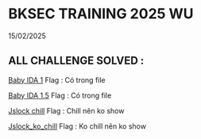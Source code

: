 # BKSEC TRAINING 2025 WU
15/02/2025
## ALL CHALLENGE SOLVED :

[Baby IDA 1](./baby_ida_1)
Flag : Có trong file

[Baby IDA 1.5](./baby_ida_1,5)
Flag : Có trong file

[Jslock chill](./jslock_chill)
Flag : Chill nên ko show

[Jslock_ko_chill](./jslock2)
Flag : Ko chill nên ko show
